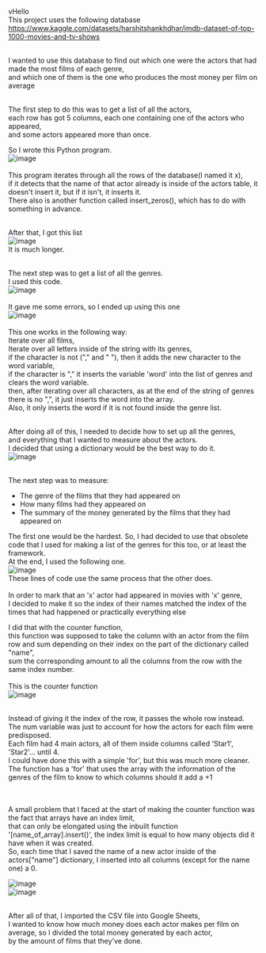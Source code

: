 vHello<br>
This project uses the following database <br> 
https://www.kaggle.com/datasets/harshitshankhdhar/imdb-dataset-of-top-1000-movies-and-tv-shows<br><br> 


I wanted to use this database to find out which one were the actors that had made the most films of each genre, <br> 
and which one of them is the one who produces the most money per film on average<br> <br> 

The first step to do this was to get a list of all the actors,<br>
each row has got 5 columns, each one containing one of the actors who appeared,<br>
and some actors appeared more than once.<br>

So I wrote this Python program.<br>
![image](https://github.com/sneppington/wa/assets/140338265/41e1393b-907c-40cb-a0fb-1bf69b1ed524)<br><br>
This program iterates through all the rows of the database(I named it x),<br>
if it detects that the name of that actor already is inside of the actors table, it doesn't insert it, but if it isn't, it inserts it.<br>
There also is another function called insert_zeros(), which has to do with something in advance.<br><br>

After that, I got this list<br>
![image](https://github.com/sneppington/wa/assets/140338265/eb1c6254-4181-49c2-85e6-12c358332bbc)<br>
It is much longer.<br><br>


The next step was to get a list of all the genres. <br>
I used this code. <br>
![image](https://github.com/sneppington/wa/assets/140338265/f9cf9db8-5bd6-4d18-8275-3477de24f02c)<br><br>
It gave me some errors, so I ended up using this one <br>
![image](https://github.com/sneppington/wa/assets/140338265/e1ef2efc-aeba-48cd-903e-fbbab825d429)<br><br>
This one works in the following way:<br>
Iterate over all films,<br>
Iterate over all letters inside of the string with its genres,<br>
if the character is not ("," and " "), then it adds the new character to the word variable,<br>
if the character is "," it inserts the variable 'word' into the list of genres and clears the word variable.<br>
then, after iterating over all characters, as at the end of the string of genres there is no ",", it just inserts the word into the array.<br>
Also, it only inserts the word if it is not found inside the genre list.<br><br>

After doing all of this, I needed to decide how to set up all the genres, <br>
and everything that I wanted to measure about the actors. <br>
I decided that using a dictionary would be the best way to do it.<br>
![image](https://github.com/sneppington/wa/assets/140338265/9b221f73-4e58-4d5c-94f1-7de4325c654d)<br><br>

The next step was to measure:
  - The genre of the films that they had appeared on <br>
  - How many films had they appeared on <br>
  - The summary of the money generated by the films that they had appeared on<br>

The first one would be the hardest.
So, I had decided to use that obsolete code that I used for making a list of the genres for this too, or at least the framework. <br>
At the end, I used the following one.<br>
![image](https://github.com/sneppington/wa/assets/140338265/a3b5825c-e915-4891-90a4-5c38522046cb)<br>
These lines of code use the same process that the other does.<br><br>
In order to mark that an 'x' actor had appeared in movies with 'x' genre, <br>
I decided to make it so the index of their names matched the index of the times that had happened or practically everything else <br>

I did that with the counter function,<br>
this function was supposed to take the column with an actor from the film row and sum depending on their index on the part of the dictionary called "name",<br>
sum the corresponding amount to all the columns from the row with the same index number.<br><br>
This is the counter function<br>
![image](https://github.com/sneppington/wa/assets/140338265/37d78359-3c48-4ab0-8275-7e71fc9fb21c)<br><br>

Instead of giving it the index of the row, it passes the whole row instead.<br>
The num variable was just to account for how the actors for each film were predisposed.<br>
Each film had 4 main actors, all of them inside columns called 'Star1', 'Star2'... until 4.<br>
I could have done this with a simple 'for', but this was much more cleaner.<br>
The function has a 'for' that uses the array with the information of the genres of the film to know to which columns should it add a +1<br><br><br>

A small problem that I faced at the start of making the counter function was the fact that arrays have an index limit,<br>
that can only be elongated using the inbuilt function '[name_of_array].insert()', the index limit is equal to how many objects did it have when it was created.<br>
So, each time that I saved the name of a new actor inside of the actors["name"] dictionary, I inserted into all columns (except for the name one) a 0.<br>

![image](https://github.com/sneppington/wa/assets/140338265/3e5383fd-d1e7-4b90-80b2-c353bd514857)<br>
![image](https://github.com/sneppington/wa/assets/140338265/d9d2582a-899a-40af-a4d7-de2a8eafb025)<br><br>

After all of that, I imported the CSV file into Google Sheets,<br>
I wanted to know how much money does each actor makes per film on average, so I divided the total money generated by each actor, <br>
by the amount of films that they've done.<br>


